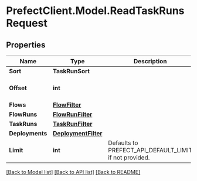 # PrefectClient.Model.ReadTaskRunsRequest

## Properties

Name | Type | Description | Notes
------------ | ------------- | ------------- | -------------
**Sort** | **TaskRunSort** |  | [optional] 
**Offset** | **int** |  | [optional] [default to 0]
**Flows** | [**FlowFilter**](FlowFilter.md) |  | [optional] 
**FlowRuns** | [**FlowRunFilter**](FlowRunFilter.md) |  | [optional] 
**TaskRuns** | [**TaskRunFilter**](TaskRunFilter.md) |  | [optional] 
**Deployments** | [**DeploymentFilter**](DeploymentFilter.md) |  | [optional] 
**Limit** | **int** | Defaults to PREFECT_API_DEFAULT_LIMIT if not provided. | [optional] 

[[Back to Model list]](../README.md#documentation-for-models) [[Back to API list]](../README.md#documentation-for-api-endpoints) [[Back to README]](../README.md)

